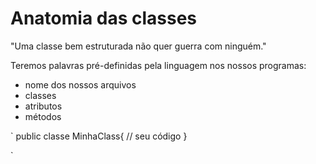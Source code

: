 # Anatomia das classes

"Uma classe bem estruturada não quer guerra com ninguém."

Teremos palavras pré-definidas pela linguagem nos nossos programas:

- nome dos nossos arquivos
- classes
- atributos
- métodos

`
    public classe MinhaClass{
        // seu código
    }

`

